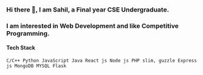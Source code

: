 ### Hi there 👋, I am Sahil, a Final year CSE Undergraduate.

### I am interested in Web Development and like Competitive Programming.

#### Tech Stack
`
C/C++
Python
JavaScript
Java
React js
Node js
PHP slim, guzzle
Express js
MongoDB
MYSQL
Flask
`


<!--
**sahilsingh99/sahilsingh99** is a ✨ _special_ ✨ repository because its `README.md` (this file) appears on your GitHub profile.

Here are some ideas to get you started:

- 🔭 I’m currently working on ...
- 🌱 I’m currently learning ...
- 👯 I’m looking to collaborate on ...
- 🤔 I’m looking for help with ...
- 💬 Ask me about ...
- 📫 How to reach me: ...
- 😄 Pronouns: ...
- ⚡ Fun fact: ...
-->
